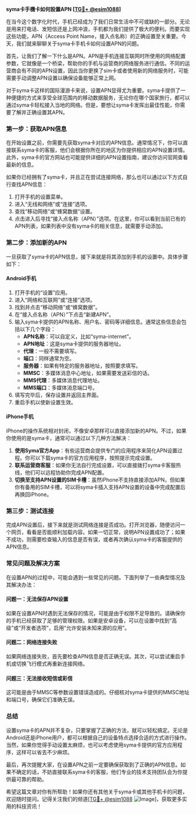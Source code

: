 **syma卡手機卡如何設置APN [[TG💪+ @esim1088](https://t.me/s/esim1088)]**

在当今这个数字化时代，手机已经成为了我们日常生活中不可或缺的一部分。无论是用来打电话、发短信还是上网冲浪，手机都为我们提供了极大的便利。而要实现这些功能，APN（Access Point Name，接入点名称）的正确设置至关重要。今天，我们就来聊聊关于syma卡手机卡如何设置APN的问题。

首先，让我们了解一下什么是APN。APN是手机连接互联网时所使用的网络配置参数，它就像是一个桥梁，帮助你的手机与运营商的网络服务进行通信。不同的运营商会有不同的APN设置，因此当你更换了sim卡或者使用新的网络服务时，可能需要手动调整APN设置以确保设备能够正常上网。

对于syma卡这样的国际漫游卡来说，设置APN显得尤为重要。syma卡提供了一种便捷的方式来享受全球范围内的移动数据服务，无论你在哪个国家旅行，都可以通过syma卡轻松接入当地的网络。但是，要想让syma卡发挥出最佳性能，你需要了解并正确设置其APN。

### **第一步：获取APN信息**
在开始设置之前，你需要先获取syma卡对应的APN信息。通常情况下，你可以直接联系syma卡的客服，他们会根据你所在的地区为你提供相应的APN设置详情。此外，syma卡的官方网站也可能提供详细的APN设置指南，建议你访问官网查看最新的信息。

如果你已经拥有了syma卡，并且正在尝试连接网络，那么也可以通过以下方式自行查找APN信息：
1. 打开手机的设置菜单。
2. 进入“无线和网络”或“连接”选项。
3. 查找“移动网络”或“蜂窝数据”设置。
4. 点击进入后寻找“接入点名称（APN）”选项。在这里，你可以看到当前已有的APN列表，如果列表中没有syma卡的相关信息，就需要手动添加。

### **第二步：添加新的APN**
一旦获取了syma卡的APN信息，接下来就是将其添加到手机的设置中。具体步骤如下：

#### **Android手机**
1. 打开手机的“设置”应用。
2. 进入“网络和互联网”或“连接”选项。
3. 找到并点击“移动网络”或“蜂窝数据”。
4. 在“接入点名称（APN）”下点击“新建APN”。
5. 输入syma卡提供的APN名称、用户名、密码等详细信息。通常这些信息会包括以下几个字段：
   - **APN名称**：可以自定义，比如“syma-internet”。
   - **APN地址**：这是syma卡提供的服务器地址。
   - **代理**：一般不需要填写。
   - **端口**：同样通常为空。
   - **服务器**：如果有特定的服务器地址，按照要求填写。
   - **MMSC**：多媒体消息中心地址，如果需要发送彩信的话。
   - **MMS代理**：多媒体消息代理地址。
   - **MMS端口**：多媒体消息端口号。
6. 填写完毕后，保存设置并返回主界面。
7. 重启手机以使新设置生效。

#### **iPhone手机**
iPhone的操作系统相对封闭，不像安卓那样可以直接添加新的APN。不过，如果你使用的是syma卡，通常可以通过以下几种方法解决：
1. **使用Syma官方App**：有些运营商会提供专门的应用程序来简化APN设置过程。你可以下载syma卡的官方应用程序，按照提示完成设置。
2. **联系运营商客服**：如果你无法自行完成设置，可以直接拨打syma卡客服热线，他们可以远程协助你完成APN配置。
3. **切换至支持APN设置的SIM卡槽**：虽然iPhone不支持直接添加APN，但如果你有备用的SIM卡槽，可以将syma卡插入支持APN设置的设备中完成配置后再换回iPhone。

### **第三步：测试连接**
完成APN设置后，接下来就是测试网络连接是否成功。打开浏览器，随便访问一个网页，看看是否能顺利加载内容。如果一切正常，说明APN设置成功了；如果不成功，则需要检查输入的信息是否有误，或者再次确认syma卡的客服提供的APN信息。

### **常见问题及解决方案**
在设置APN的过程中，可能会遇到一些常见的问题。下面列举了一些典型情况及其解决办法：

#### **问题一：无法保存APN设置**
如果在设置APN时遇到无法保存的情况，可能是由于权限不足导致的。请确保你的手机已经获取了足够的管理权限。如果是安卓设备，可以在设置中找到“高级”或“开发者选项”，启用“允许安装未知来源的应用”。

#### **问题二：网络连接失败**
如果网络连接失败，首先要检查APN信息是否正确无误。其次，可以尝试重启手机或切换飞行模式再重新连接网络。

#### **问题三：无法接收短信或彩信**
这可能是由于MMSC等参数设置错误造成的。仔细核对syma卡提供的MMSC地址和端口号，确保它们准确无误。

### **总结**
设置syma卡的APN并不复杂，只要掌握了正确的方法，就可以轻松搞定。无论是Android还是iPhone用户，都可以根据自己的设备特点选择合适的方式进行操作。当然，如果你觉得手动设置太麻烦，也可以考虑使用syma卡提供的官方应用程序，这样可以省去不少麻烦。

最后，再次提醒大家，在设置APN之前一定要确保获取到了正确的APN信息。如果不确定的话，不妨直接联系syma卡的客服，他们专业的技术支持团队会为你提供最可靠的帮助。

希望这篇文章对你有所帮助！如果你还有其他关于syma卡或其他手机卡的问题，欢迎随时提问。记得关注我们的频道[[TG💪+ @esim1088](https://t.me/s/esim1088) ![Image](https://i.postimg.cc/4NQfJmqS/Snipaste-2025-05-13-00-14-12.png)]，获取更多实用的科技资讯！